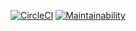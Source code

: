 [![CircleCI](https://circleci.com/gh/2b6e05c7/envanter.svg?style=shield)](https://circleci.com/gh/2b6e05c7/envanter)
[![Maintainability](https://api.codeclimate.com/v1/badges/8a0017579591917d08c2/maintainability)](https://codeclimate.com/github/2b6e05c7/envanter/maintainability)
